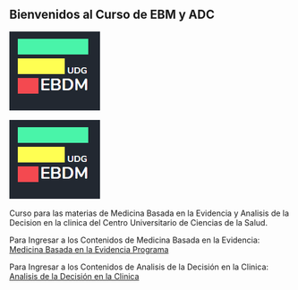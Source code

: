 ## Bienvenidos al Curso de EBM y ADC

![Image](https://github.com/EBDM/EBDM.github.io/blob/master/EBDM_UDG_LOGO.png)

![alt text](https://github.com/EBDM/EBDM.github.io/blob/master/EBDM_UDG_LOGO.png)

Curso para las materias de Medicina Basada en la Evidencia y Analisis de la Decision en la clinica del Centro Universitario de Ciencias de la Salud.

Para Ingresar a los Contenidos de Medicina Basada en la Evidencia: [Medicina Basada en la Evidencia Programa](https://drive.google.com/open?id=1FmqEKS2y4vL6bsH0AQ0dRmZ7TNXb6YeA)

Para Ingresar a los Contenidos de Analisis de la Decisión en la Clinica: [Analisis de la Decisión en la Clinica](https://drive.google.com/open?id=14t0LiL0b4n_WP1GXEn--a_knc0-rY5d7)

